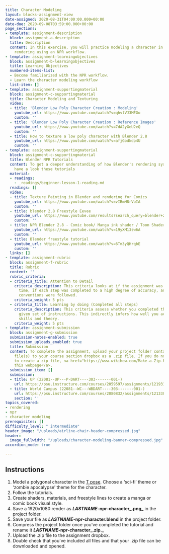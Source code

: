 ```yaml
---
title: Character Modeling
layout: blocks-assignment-view
date-assigned: 2020-08-31T04:00:00.000+00:00
date-due: 2020-09-08T03:59:00.000+00:00
page_sections:
- template: assignment-description
  block: assignment-a-description
  title: Description
  content: In this exercise, you will practice modeling a character in a T-pose and
    rendering using an NPR workflow.
- template: assignment-learningobjectives
  block: assignment-b-learningobjectives
  title: Learning Objectives
  numbered-items-list:
  - Become familiarized with the NPR workflow.
  - Learn the character modeling workflow
  list-item: []
- template: assignment-supportingmaterial
  block: assignment-c-supportingmaterial
  title: Character Modeling and Texturing
  video:
  - title: 'Blender Low Poly Character Creation : Modeling'
    youtube_url: https://www.youtube.com/watch?v=qhvlVJ3MEGo
    custom: ''
  - title: 'Blender Low Poly Character Creation : Reference Images'
    youtube_url: https://www.youtube.com/watch?v=7dA2yGeU2eQ
    custom: ''
  - title: How to texture a low poly character with Blender 2.8
    youtube_url: https://www.youtube.com/watch?v=afjGodkdp4U
    custom: ''
- template: assignment-supportingmaterial
  block: assignment-c-supportingmaterial
  title: Blender NPR Tutorials
  content: To get a deeper understanding of how Blender's rendering system works,
    have a look these tutorials
  material:
  - readings:
    - _readings/beginner-lesson-1-reading.md
  readings: []
  video:
  - title: Texture Painting in Blender and rendering for Comics
    youtube_url: https://www.youtube.com/watch?v=vIBmH8rVoIA
    custom: ''
  - title: blender 2.8 Freestyle Eevee
    youtube_url: https://www.youtube.com/results?search_query=blender+2.8+freestyle+eevee
    custom: ''
  - title: NPR Blender 2.8 - Comic book/ Manga ink shader / Toon Shader
    youtube_url: https://www.youtube.com/watch?v=19yXM13sw6A
    custom: ''
  - title: Blender freestyle tutorial
    youtube_url: https://www.youtube.com/watch?v=6Tm3yQHrqbE
    custom: ''
  links: []
- template: assignment-rubric
  block: assignment-f-rubric
  title: Rubric
  content: ''
  rubric_criteria:
  - criteria_title: Attention to Detail
    criteria_description: This criteria looks at if the assignment was submitted on
      time, if each step was completed to a high degree of accuracy, and if file naming
      conventions were followed.
    criteria_weight: 5 pts
  - criteria_title: Learning by doing (Completed all steps)
    criteria_description: This criteria assess whether you completed the assignment's
      given set of instructions. This indirectly infers how well you acquired foundational
      skills and theory.
    criteria_weight: 5 pts
- template: assignment-submission
  block: assignment-g-submission
  submission-notes-enabled: true
  submission_uploads_enabled: true
  title: Submission
  content: To complete the assignment, upload your project folder containing your
    file(s) to your course section dropbox as a .zip file. If you do not know how
    to create a zip file, <a href="https://www.wikihow.com/Make-a-Zip-File" title="">see
    this webpage</a>.
  submission_item: []
  submission:
  - title: UP (22081--UP---P-DART----303-------001-)
    url: https://psu.instructure.com/courses/2059597/assignments/12193174
  - title: World Campus (22081--WC---WBDART----303-------001-)
    url: https://psu.instructure.com/courses/2080832/assignments/12133052
    section: ''
topics_covered:
- rendering
- npr
- character modeling
prerequisites: []
difficulty_level: " intermediate"
header_image: "/uploads/airline-chair-header-compressed.jpg"
header:
  image_fullwidth: "/uploads/character-modeling-banner-compressed.jpg"
accordion_mode: true

---
```

## Instructions

1. Model a polygonal character in the [T pose](https://www.animatorisland.com/the-t-pose-all-about-the-mighty-blueprint/?v=7516fd43adaa). Choose a ‘sci-fi’ theme or ‘zombie apocalypse’ theme for the character.
2. Follow the tutorials.
3. Create shaders, materials, and freestyle lines to create a manga or comic book visual style.
4. Save a 1920x1080 render as **_LASTNAME_-npr-character_.png_** in the project folder.
5. Save your file as **_LASTNAME_-npr-character.blend** in the project folder.
6. Compress the project folder once you’ve completed the tutorial and rename it **_LASTNAME_-npr-character_.zip._**
7. Upload the .zip file to the assignment dropbox.
8. Double check that you've included all files and that your .zip file can be downloaded and opened.